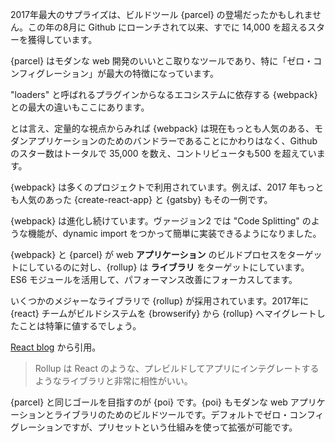 2017年最大のサプライズは、ビルドツール {parcel} の登場だったかもしれません。この年の8月に Github にローンチされて以来、すでに 14,000 を超えるスターを獲得しています。

{parcel} はモダンな web 開発のいいとこ取りなツールであり、特に「ゼロ・コンフィグレーション」が最大の特徴になっています。

"loaders" と呼ばれるプラグインからなるエコシステムに依存する {webpack} との最大の違いもここにあります。

とは言え、定量的な視点からみれば {webpack} は現在もっとも人気のある、モダンアプリケーションのためのバンドラーであることにかわりはなく、Github のスター数はトータルで 35,000 を数え、コントリビュータも500 を超えています。

{webpack} は多くのプロジェクトで利用されています。例えば、2017 年もっとも人気のあった {create-react-app} と {gatsby} もその一例です。

{webpack} は進化し続けています。ヴァージョン2 では "Code Splitting" のような機能が、dynamic import をつかって簡単に実装できるようになりました。

{webpack} と {parcel} が web **アプリケーション** のビルドプロセスをターゲットにしているのに対し、{rollup} は **ライブラリ** をターゲットにしています。ES6 モジュールを活用して、パフォーマンス改善にフォーカスしてます。

いくつかのメジャーなライブラリで {rollup} が採用されています。2017年に {react} チームがビルドシステムを {browserify} から {rollup} へマイグレートしたことは特筆に値するでしょう。

[React blog](https://reactjs.org/blog/2017/12/15/improving-the-repository-infrastructure.html) から引用。

> Rollup は React のような、プレビルドしてアプリにインテグレートするようなライブラリと非常に相性がいい。

{parcel} と同じゴールを目指すのが {poi} です。{poi} もモダンな web アプリケーションとライブラリのためのビルドツールです。デフォルトでゼロ・コンフィグレーションですが、プリセットという仕組みを使って拡張が可能です。
